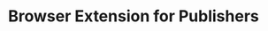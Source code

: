 ---
# Github project slug used to link to the project page
slug: browser-webextension-publisher
title: Browser Extension for Publishers
# image used for the project overview (see assets/img folder)
img: header_800_Performance_Ads_2.jpg
# text for HTML alt tag
alt: Browser Extension for Publishers
# description used for the project overview
description: The Browser Extension for Publishers, available for Chrome and Firefox, provides handy functionality to pull statistics, create partnerships and grab creative codes via the browser.
# published: the project is only shown on the project overview page if set to true
published: true
# position: used for sorting the projects on the overview page 
position: 1

---
